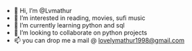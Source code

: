 - 👋 Hi, I’m @Lvmathur
- 👀 I’m interested in reading, movies, sufi music
- 🌱 I’m currently learning python and sql
- 💞️ I’m looking to collaborate on python projects
- 📫 you can drop me a mail @ lovelymathur1998@gmail.com

<!---
Lvmathur/Lvmathur is a ✨ special ✨ repository because its `README.md` (this file) appears on your GitHub profile.
You can click the Preview link to take a look at your changes.
--->
